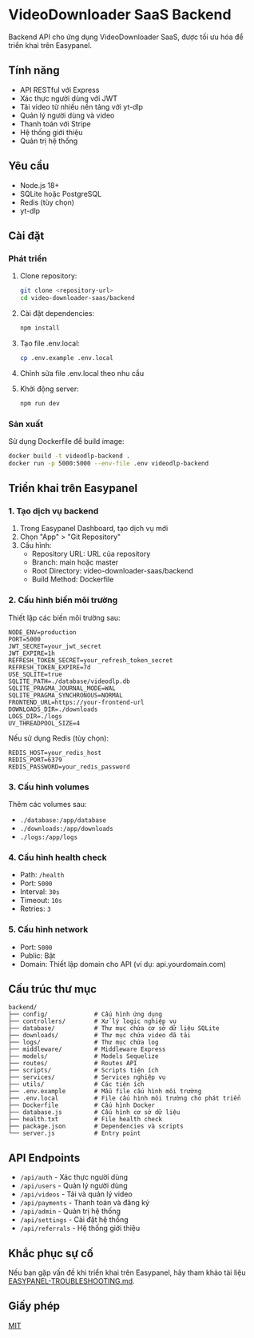 # VideoDownloader SaaS Backend

Backend API cho ứng dụng VideoDownloader SaaS, được tối ưu hóa để triển khai trên Easypanel.

## Tính năng

- API RESTful với Express
- Xác thực người dùng với JWT
- Tải video từ nhiều nền tảng với yt-dlp
- Quản lý người dùng và video
- Thanh toán với Stripe
- Hệ thống giới thiệu
- Quản trị hệ thống

## Yêu cầu

- Node.js 18+
- SQLite hoặc PostgreSQL
- Redis (tùy chọn)
- yt-dlp

## Cài đặt

### Phát triển

1. Clone repository:
   ```bash
   git clone <repository-url>
   cd video-downloader-saas/backend
   ```

2. Cài đặt dependencies:
   ```bash
   npm install
   ```

3. Tạo file .env.local:
   ```bash
   cp .env.example .env.local
   ```

4. Chỉnh sửa file .env.local theo nhu cầu

5. Khởi động server:
   ```bash
   npm run dev
   ```

### Sản xuất

Sử dụng Dockerfile để build image:

```bash
docker build -t videodlp-backend .
docker run -p 5000:5000 --env-file .env videodlp-backend
```

## Triển khai trên Easypanel

### 1. Tạo dịch vụ backend

1. Trong Easypanel Dashboard, tạo dịch vụ mới
2. Chọn "App" > "Git Repository"
3. Cấu hình:
   - Repository URL: URL của repository
   - Branch: main hoặc master
   - Root Directory: video-downloader-saas/backend
   - Build Method: Dockerfile

### 2. Cấu hình biến môi trường

Thiết lập các biến môi trường sau:

```
NODE_ENV=production
PORT=5000
JWT_SECRET=your_jwt_secret
JWT_EXPIRE=1h
REFRESH_TOKEN_SECRET=your_refresh_token_secret
REFRESH_TOKEN_EXPIRE=7d
USE_SQLITE=true
SQLITE_PATH=./database/videodlp.db
SQLITE_PRAGMA_JOURNAL_MODE=WAL
SQLITE_PRAGMA_SYNCHRONOUS=NORMAL
FRONTEND_URL=https://your-frontend-url
DOWNLOADS_DIR=./downloads
LOGS_DIR=./logs
UV_THREADPOOL_SIZE=4
```

Nếu sử dụng Redis (tùy chọn):

```
REDIS_HOST=your_redis_host
REDIS_PORT=6379
REDIS_PASSWORD=your_redis_password
```

### 3. Cấu hình volumes

Thêm các volumes sau:

- `./database:/app/database`
- `./downloads:/app/downloads`
- `./logs:/app/logs`

### 4. Cấu hình health check

- Path: `/health`
- Port: `5000`
- Interval: `30s`
- Timeout: `10s`
- Retries: `3`

### 5. Cấu hình network

- Port: `5000`
- Public: Bật
- Domain: Thiết lập domain cho API (ví dụ: api.yourdomain.com)

## Cấu trúc thư mục

```
backend/
├── config/             # Cấu hình ứng dụng
├── controllers/        # Xử lý logic nghiệp vụ
├── database/           # Thư mục chứa cơ sở dữ liệu SQLite
├── downloads/          # Thư mục chứa video đã tải
├── logs/               # Thư mục chứa log
├── middleware/         # Middleware Express
├── models/             # Models Sequelize
├── routes/             # Routes API
├── scripts/            # Scripts tiện ích
├── services/           # Services nghiệp vụ
├── utils/              # Các tiện ích
├── .env.example        # Mẫu file cấu hình môi trường
├── .env.local          # File cấu hình môi trường cho phát triển
├── Dockerfile          # Cấu hình Docker
├── database.js         # Cấu hình cơ sở dữ liệu
├── health.txt          # File health check
├── package.json        # Dependencies và scripts
└── server.js           # Entry point
```

## API Endpoints

- `/api/auth` - Xác thực người dùng
- `/api/users` - Quản lý người dùng
- `/api/videos` - Tải và quản lý video
- `/api/payments` - Thanh toán và đăng ký
- `/api/admin` - Quản trị hệ thống
- `/api/settings` - Cài đặt hệ thống
- `/api/referrals` - Hệ thống giới thiệu

## Khắc phục sự cố

Nếu bạn gặp vấn đề khi triển khai trên Easypanel, hãy tham khảo tài liệu [EASYPANEL-TROUBLESHOOTING.md](../EASYPANEL-TROUBLESHOOTING.md).

## Giấy phép

[MIT](../LICENSE)
